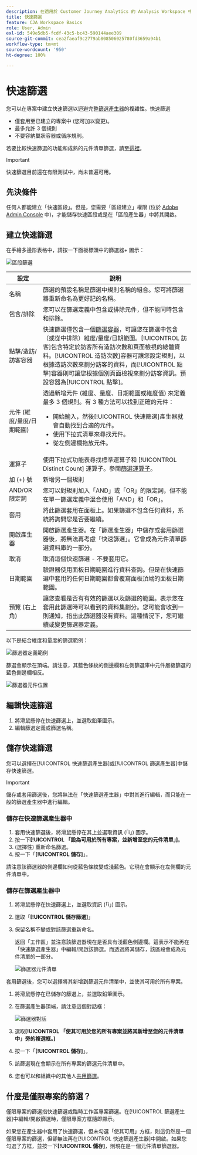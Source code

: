```yaml
---
description: 在適用於 Customer Journey Analytics 的 Analysis Workspace 中使用快速篩選
title: 快速篩選
feature: CJA Workspace Basics
role: User, Admin
exl-id: 549e5db5-fcdf-43c5-bc43-590144aee309
source-git-commit: cea2faeaf9c2779ab808506025780fd3659a94b1
workflow-type: tm+mt
source-wordcount: '950'
ht-degree: 100%

---
```


# 快速篩選

您可以在專案中建立快速篩選以迴避完整[篩選產生器](/help/components/filters/create-filters.md)的複雜性。快速篩選

* 僅套用至已建立的專案中 (您可加以變更)。
* 最多允許 3 個規則
* 不要容納巢狀容器或循序規則。

若要比較快速篩選的功能和成熟的元件清單篩選，請至[這裡](/help/components/filters/filters-overview.md)。

>[!IMPORTANT]
> 快速篩選目前還在有限測試中，尚未普遍可用。

## 先決條件

任何人都能建立「快速區段」。但是，您需要「區段建立」權限 (位於 [Adobe Admin Console](https://experienceleague.adobe.com/docs/analytics/admin/admin-console/permissions/summary-tables.html?lang=zh-Hant#analytics-tools) 中)，才能儲存快速區段或是在「區段產生器」中將其開啟。

## 建立快速篩選

在手繪多邊形表格中，請按一下面板標頭中的篩選器+ 圖示：

![區段篩選](assets/quick-seg1.png)

| 設定 | 說明 |
| --- | --- |
| 名稱 | 篩選的預設名稱是篩選中規則名稱的組合。您可將篩選器重新命名為更好記的名稱。 |
| 包含/排除 | 您可以在篩選定義中包含或排除元件，但不能同時包含和排除。 |
| 點擊/造訪/訪客容器 | 快速篩選僅包含一個[篩選容器](https://experienceleague.adobe.com/docs/analytics-platform/using/cja-components/cja-filters/filters-overview.html?lang=zh-Hant#filter-containers)，可讓您在篩選中包含（或從中排除）維度/量度/日期範圍。[!UICONTROL 訪客]包含特定於訪客所有造訪次數和頁面檢視的總體資料。[!UICONTROL 造訪次數]容器可讓您設定規則，以根據造訪次數來劃分訪客的資料，而[!UICONTROL 點擊]容器則可讓您根據個別頁面檢視來劃分訪客資訊。預設容器為[!UICONTROL 點擊]。 |
| 元件 (維度/量度/日期範圍) | 透過新增元件 (維度、量度、日期範圍或維度值) 來定義最多 3 個規則。有 3 種方法可以找到正確的元件：<ul><li>開始輸入，然後[!UICONTROL 快速篩選]產生器就會自動找到合適的元件。</li><li>使用下拉式清單來尋找元件。</li><li>從左側邊欄拖放元件。</li></ul> |
| 運算子 | 使用下拉式功能表尋找標準運算子和 [!UICONTROL Distinct Count] 運算子。參閱[篩選運算子](operators.md)。 |
| 加 (+) 號 | 新增另一個規則 |
| AND/OR 限定詞 | 您可以對規則加入「AND」或「OR」的限定詞，但不能在單一篩選定義中混合使用「AND」和「OR」。 |
| 套用 | 將此篩選套用在面板上。如果篩選不包含任何資料，系統將詢問您是否要繼續。 |
| 開啟產生器 | 開啟篩選產生器。在「篩選產生器」中儲存或套用篩選器後，將無法再考慮「快速篩選」。它會成為元件清單篩選資料庫的一部分。 |
| 取消 | 取消這個快速篩選 - 不要套用它。 |
| 日期範圍 | 驗證器使用面板日期範圍進行資料查詢。但是在快速篩選中套用的任何日期範圍都會覆寫面板頂端的面板日期範圍。 |
| 預覽 (右上角) | 讓您查看是否有有效的篩選以及篩選的範圍。表示您在套用此篩選時可以看到的資料集劃分。您可能會收到一則通知，指出此篩選器沒有資料。這種情況下，您可繼續或變更篩選器定義。 |

以下是結合維度和量度的篩選範例：

![篩選器定義範例](assets/quick-seg2.png)

篩選會顯示在頂端。請注意，其藍色條紋的側邊欄和左側篩選庫中元件層級篩選的藍色側邊欄相反。

![篩選器元件位置](assets/quick-seg3.png)

## 編輯快速篩選

1. 將滑鼠懸停在快速篩選上，並選取鉛筆圖示。
1. 編輯篩選定義或篩選名稱。

## 儲存快速篩選

您可以選擇在[!UICONTROL 快速篩選產生器]或[!UICONTROL 篩選產生器]中儲存快速篩選。

>[!IMPORTANT]
>儲存或套用篩選後，您將無法在「快速篩選產生器」中對其進行編輯，而只能在一般的篩選產生器中進行編輯。

### 儲存在快速篩選產生器中

1. 套用快速篩選後，將滑鼠懸停在其上並選取資訊 (「i」) 圖示。
1. 按一下&#x200B;**[!UICONTROL 「設為可用於所有專案，並新增至您的元件清單」]**。
1. (選擇性) 重新命名篩選。
1. 按一下「**[!UICONTROL 儲存]**」。

請注意該篩選器的側邊欄如何從藍色條紋變成淺藍色。它現在會顯示在左側欄的元件清單中。

### 儲存在篩選產生器中

1. 將滑鼠懸停在快速篩選上，並選取資訊 (「i」) 圖示。
1. 選取「**[!UICONTROL 儲存篩選]**」
1. 保留名稱不變或對該篩選重新命名。

   返回「工作區」並注意該篩選器現在是否具有淺藍色側邊欄。這表示不能再在「快速篩選產生器」中編輯/開啟該篩選。而透過將其儲存，該區段會成為元件清單的一部分。

   ![篩選器元件清單](assets/quick-seg4.png)

套用篩選後，您可以選擇將其新增到篩選元件清單中，並使其可用於所有專案。

1. 將滑鼠懸停在已儲存的篩選上，並選取鉛筆圖示。

1. 在篩選產生器頂端，請注意這個對話框：

   ![篩選器對話](assets/project-only.png)

1. 選取&#x200B;**[!UICONTROL 「使其可用於您的所有專案並將其新增至您的元件清單中」旁的複選框。]**
1. 按一下「**[!UICONTROL 儲存]**」。
1. 該篩選現在會顯示在所有專案的篩選元件清單中。
1. 您也可以和組織中的其他人[共用篩選](/help/components/filters/manage-filters.md)。

## 什麼是僅限專案的篩選？

僅限專案的篩選指快速篩選或臨時工作區專案篩選。在[!UICONTROL 篩選產生器]中編輯/開啟篩選時，僅限專案方框隨即顯示。

如果您在產生器中套用了快速篩選，但未勾選「使其可用」方框，則這仍然是一個僅限專案的篩選，但卻無法再在[!UICONTROL 快速篩選產生器]中開啟。如果您勾選了方框，並按一下&#x200B;**[!UICONTROL 儲存]**，則現在是一個元件清單篩選器。
